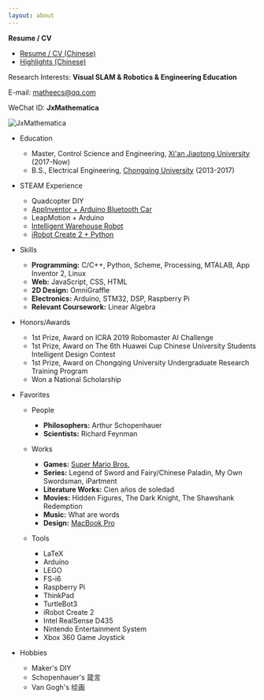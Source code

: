 ```yaml
---
layout: about
---
```


**Resume / CV**

- [Resume / CV (Chinese)](/files/cv/cv2019.pdf)
- [Highlights (Chinese)](/files/cv/Highlights.pdf)

Research Interests: **Visual SLAM & Robotics & Engineering Education**

E-mail: <matheecs@qq.com>

WeChat ID: **JxMathematica**

![JxMathematica](https://tvax4.sinaimg.cn/large/d494c514ly1gakypy0tsqj21uy0gatdf.jpg)
<!-- ![JxMathematica](/images/myWechat.jpeg) -->

<!-- - Google Blogger: [matheecs](http://www.matheecs.com) -->

- Education

  - Master, Control Science and Engineering, [Xi'an Jiaotong University](http://www.xjtu.edu.cn) (2017-Now)
  - B.S., Electrical Engineering, [Chongqing University](http://www.cqu.edu.cn/v1/) (2013-2017)

- STEAM Experience

  - Quadcopter DIY
  - [AppInventor + Arduino Bluetooth Car](https://www.arduino.cn/thread-17552-1-1.html)
  - LeapMotion + Arduino
  - [Intelligent Warehouse Robot](https://github.com/matheecs/Auto-Picking-Robot)
  - [iRobot Create 2 + Python](https://github.com/matheecs/iRobot-Create-2-OI-Python)

- Skills

  - **Programming:** C/C++, Python, Scheme, Processing, MTALAB, App Inventor 2, Linux
  - **Web:** JavaScript, CSS, HTML
  - **2D Design:** OmniGraffle
  - **Electronics:** Arduino, STM32, DSP, Raspberry Pi
  - **Relevant Coursework:** Linear Algebra

- Honors/Awards

  - 1st Prize, Award on ICRA 2019 Robomaster AI Challenge
  - 1st Prize, Award on The 6th Huawei Cup Chinese University Students Intelligent Design Contest
  - 1st Prize, Award on Chongqing University Undergraduate Research Training Program
  - Won a National Scholarship

- Favorites

  - People

    - **Philosophers:** Arthur Schopenhauer
    - **Scientists:** Richard Feynman

  - Works

    - **Games:** [Super Mario Bros.](http://www.freesupergames.com/super-mario-bros.php)
    - **Series:** Legend of Sword and Fairy/Chinese Paladin, My Own Swordsman, iPartment
    - **Literature Works:** Cien años de soledad
    - **Movies:** Hidden Figures, The Dark Knight, The Shawshank Redemption
    - **Music:** What are words
    - **Design:** [MacBook Pro](https://www.apple.com/macbook-pro/)

  - Tools

    - LaTeX
    - Arduino
    - LEGO
    - FS-i6
    - Raspberry Pi
    - ThinkPad
    - TurtleBot3
    - iRobot Create 2
    - Intel RealSense D435
    - Nintendo Entertainment System
    - Xbox 360 Game Joystick

- Hobbies

  - Maker's DIY
  - Schopenhauer's 箴言
  - Van Gogh's 绘画